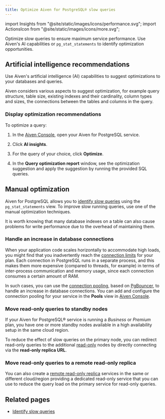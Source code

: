 ```yaml
---
title: Optimize Aiven for PostgreSQL® slow queries
---
```


import Insights from "@site/static/images/icons/performance.svg";
import ActionsIcon from "@site/static/images/icons/more.svg";

Optimize slow queries to ensure maximum service performance. Use Aiven's AI capabilities or  `pg_stat_statements` to identify optimization opportunities.

## Artificial intelligence recommendations

Use Aiven's artificial intelligence (AI) capabilities to suggest optimizations to
your databases and queries.

Aiven considers various aspects to suggest optimization, for example query
structure, table size, existing indexes and their cardinality, column types and
sizes, the connections between the tables and columns in the query.

### Display optimization recommendations

To optimize a query:

1. In the [Aiven Console](https://console.aiven.io/login), open your Aiven for
   PostgreSQL service.
1. Click <Insights className="icon"/> **AI insights**.
1. For the query of your choice, click **Optimize**.
1. In the **Query optimization report** window, see the optimization suggestion and apply
   the suggestion by running the provided SQL queries.

   <!-- :::note
   - To display alternative optimization recommendations, click **Advanced options**.
   - To display the diff view, click **Query diff**.
   - To display explanations about the optimization, click **optimization details**.
   ::: -->

## Manual optimization

Aiven for PostgreSQL allows you to [identify slow queries](/docs/products/postgresql/howto/identify-pg-slow-queries) using the `pg_stat_statements` view. To improve slow running
queries, use one of the manual optimization techniques.

It is worth knowing that many database indexes on a table can also cause
problems for write performance due to the overhead of maintaining them.

### Handle an increase in database connections

When your application code scales horizontally to accommodate high
loads, you might find that you inadvertently reach the
[connection limits](/docs/products/postgresql/reference/pg-connection-limits) for your
plan. Each connection in PostgreSQL runs in a
separate process, and this makes them more expensive (compared to
threads, for example) in terms of inter-process communication and memory
usage, since each connection consumes a certain amount of RAM.

In such cases, you can use the
[connection pooling](/docs/products/postgresql/concepts/pg-connection-pooling),
based on [PgBouncer](https://www.pgbouncer.org), to handle
an increase in database connections. You can add and configure the
connection pooling for your service in the **Pools** view in [Aiven
Console](https://console.aiven.io/).

### Move read-only queries to standby nodes

If your Aiven for PostgreSQL® service is running a *Business* or
*Premium* plan, you have one or more standby nodes available in a high
availability setup in the same cloud region.

To reduce the effect of slow queries on the primary node, you can
redirect read-only queries to the additional
[read-only](create-read-replica) nodes by
directly connecting via the **read-only replica URL**.

### Move read-only queries to a remote read-only replica

You can also create a
[remote read-only replica](create-read-replica) services in the same or different cloud/region providing a
dedicated read-only service that you can use to reduce the query load on
the primary service for read-only queries.

## Related pages

- [Identify slow queries](/docs/products/postgresql/howto/identify-pg-slow-queries)
